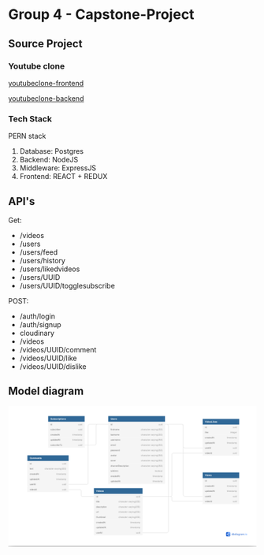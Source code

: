 # Group 4 - Capstone-Project

## Source Project

### Youtube clone
   
   [youtubeclone-frontend](https://github.com/manikandanraji/youtubeclone-frontend)

   [youtubeclone-backend](https://github.com/manikandanraji/youtubeclone-backend)

### Tech Stack

PERN stack
   1. Database: Postgres
   2. Backend: NodeJS
   3. Middleware: ExpressJS
   4. Frontend: REACT + REDUX

## API's 

Get:

* /videos
* /users
* /users/feed
* /users/history
* /users/likedvideos
* /users/UUID
* /users/UUID/togglesubscribe

POST:

* /auth/login
* /auth/signup
* cloudinary
* /videos
* /videos/UUID/comment
* /videos/UUID/like
* /videos/UUID/dislike

## Model diagram

![model diagram](/extras/modeldiagram.png)